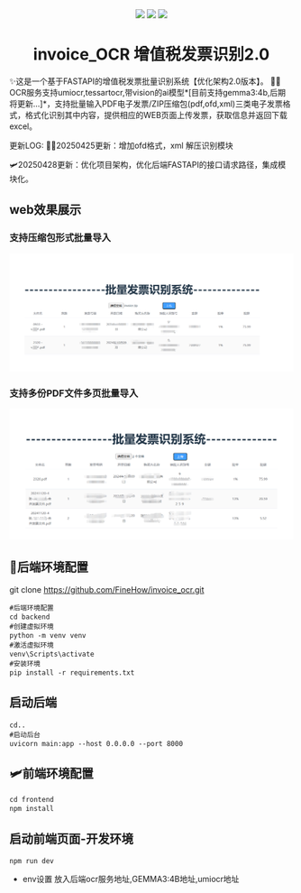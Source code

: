 <div align="center">
<a name="readme-top"></a>
<img height="120" src="https://img.icons8.com/?size=100&id=r3Bj0vDMZ1Fi&format=png&color=000000">
<img height="120" src="https://gw.alipayobjects.com/zos/kitchen/qJ3l3EPsdW/split.svg">
<img height="120" src="https://img.icons8.com/?size=100&id=3jnrVS52owjR&format=png&color=000000">
<p align="center"><a name="readme-top" ><h1> invoice_OCR 增值税发票识别2.0</h1></a><p align="center">
</div>

✨这是一个基于FASTAPI的增值税发票批量识别系统【优化架构2.0版本】。
🐱‍👓OCR服务支持umiocr,tessartocr,带vision的ai模型*[目前支持gemma3:4b,后期将更新...]*，支持批量输入PDF电子发票/ZIP压缩包(pdf,ofd,xml)三类电子发票格式，格式化识别其中内容，提供相应的WEB页面上传发票，获取信息并返回下载excel。

更新LOG:
🤦‍♂️20250425更新：增加ofd格式，xml 解压识别模块

🛩20250428更新：优化项目架构，优化后端FASTAPI的接口请求路径，集成模块化。

## web效果展示

### 支持压缩包形式批量导入

![1745376751331](images/README/1745376751331.png)

### 支持多份PDF文件多页批量导入

![1745376927488](images/README/1745376927488.png)

## 🧷后端环境配置

git clone  https://github.com/FineHow/invoice_ocr.git

```进入项目
#后端环境配置
cd backend
#创建虚拟环境
python -m venv venv
#激活虚拟环境
venv\Scripts\activate
#安装环境
pip install -r requirements.txt
```

## 启动后端

```返回到项目下目录
cd..
#启动后台
uvicorn main:app --host 0.0.0.0 --port 8000
```

## 🛩前端环境配置

```
cd frontend
npm install
```

## 启动前端页面-开发环境

```
npm run dev
```

* env设置 放入后端ocr服务地址,GEMMA3:4B地址,umiocr地址
